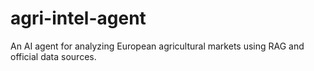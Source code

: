 # agri-intel-agent
An AI agent for analyzing European agricultural markets using RAG and official data sources.
